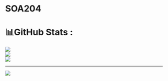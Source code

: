# SOA204
# 📊GitHub Stats :
![](https://github-readme-stats.vercel.app/api?username=Khoacdps36610&theme=radical&hide_border=false&include_all_commits=false&count_private=false)<br/>
![](https://github-readme-streak-stats.herokuapp.com/?user=Khoacdps36610&theme=radical&hide_border=false)<br/>
![](https://github-readme-stats.vercel.app/api/top-langs/?username=Khoacdps36610&theme=radical&hide_border=false&include_all_commits=false&count_private=false&layout=compact)

---
[![](https://visitcount.itsvg.in/api?id=Khoacdps36610&icon=0&color=0)](https://visitcount.itsvg.in)

